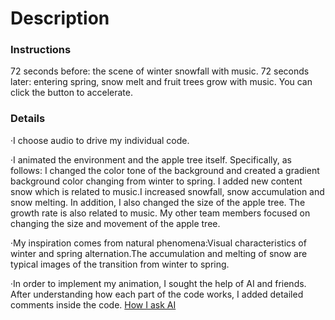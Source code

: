# Description

### Instructions
72 seconds before: the scene of winter snowfall with music. 
72 seconds later: entering spring, snow melt and fruit trees grow with music.
You can click the button to accelerate.

### Details
·I choose audio to drive my individual code.

·I animated the environment and the apple tree itself. Specifically, as follows:
I changed the color tone of the background and created a gradient background color changing from winter to spring.
I added new content snow which is related to music.I increased snowfall, snow accumulation and snow melting.
In addition, I also changed the size of the apple tree. The growth rate is also related to music.
My other team members focused on changing the size and movement of the apple tree.

·My inspiration comes from natural phenomena:Visual characteristics of winter and spring alternation.The accumulation and melting of snow are typical images of the transition from winter to spring.

·In order to implement my animation, I sought the help of AI and friends. After understanding how each part of the code works, I added detailed comments inside the code.
[How I ask AI](https://chatgpt.com/c/684a8398-c4e8-800e-9cd6-12298863636c)